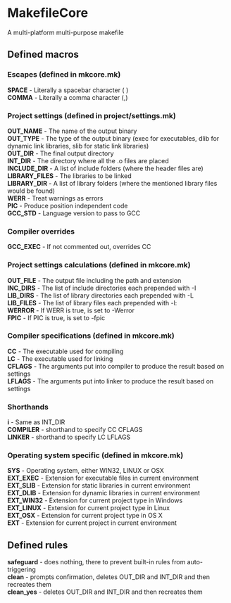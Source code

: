# MakefileCore
A multi-platform multi-purpose makefile

## Defined macros
### Escapes (defined in mkcore.mk)
**SPACE** - Literally a spacebar character ( )  
**COMMA** - Literally a comma character (,)

### Project settings (defined in project/settings.mk)
**OUT_NAME** - The name of the output binary  
**OUT_TYPE** - The type of the output binary (exec for executables, dlib for dynamic link libraries, slib for static link libraries)  
**OUT_DIR** - The final output directory  
**INT_DIR** - The directory where all the .o files are placed  
**INCLUDE_DIR** - A list of include folders (where the header files are)  
**LIBRARY_FILES** - The libraries to be linked  
**LIBRARY_DIR** - A list of library folders (where the mentioned library files would be found)  
**WERR** - Treat warnings as errors  
**PIC** - Produce position independent code  
**GCC_STD** - Language version to pass to GCC

### Compiler overrides  
**GCC_EXEC** - If not commented out, overrides CC  

### Project settings calculations (defined in mkcore.mk)
**OUT_FILE** - The output file including the path and extension  
**INC_DIRS** - The list of include directories each prepended with -I  
**LIB_DIRS** - The list of library directories each prepended with -L  
**LIB_FILES** - The list of library files each prepended with -l:  
**WERROR** - If WERR is true, is set to -Werror  
**FPIC** - If PIC is true, is set to -fpic

### Compiler specifications (defined in mkcore.mk)
**CC** - The executable used for compiling  
**LC** - The executable used for linking  
**CFLAGS** - The arguments put into compiler to produce the result based on settings  
**LFLAGS** - The arguments put into linker to produce the result based on settings

### Shorthands
**i** - Same as INT_DIR  
**COMPILER** - shorthand to specify CC CFLAGS  
**LINKER** - shorthand to specify LC LFLAGS

### Operating system specific (defined in mkcore.mk)
**SYS** - Operating system, either WIN32, LINUX or OSX  
**EXT_EXEC** - Extension for executable files in current environment  
**EXT_SLIB** - Extension for static libraries in current environment  
**EXT_DLIB** - Extension for dynamic libraries in current environment  
**EXT_WIN32** - Extension for current project type in Windows  
**EXT_LINUX** - Extension for current project type in Linux  
**EXT_OSX** - Extension for current project type in OS X  
**EXT** - Extension for current project in current environment

## Defined rules
**safeguard** - does nothing, there to prevent built-in rules from auto-triggering  
**clean** - prompts confirmation, deletes OUT_DIR and INT_DIR and then recreates them  
**clean_yes** - deletes OUT_DIR and INT_DIR and then recreates them
